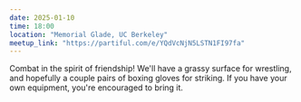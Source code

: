 ```yaml
---
date: 2025-01-10
time: 18:00
location: "Memorial Glade, UC Berkeley"
meetup_link: "https://partiful.com/e/YQdVcNjN5LSTN1FI97fa"
---
```


Combat in the spirit of friendship! We'll have a grassy surface for wrestling, and hopefully a couple pairs of boxing gloves for striking. If you have your own equipment, you're encouraged to bring it.